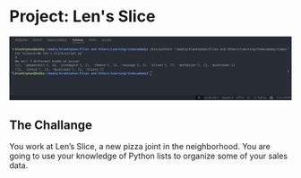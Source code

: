 # Project: Len's Slice

![alt text](image.png)

## The Challange

You work at Len’s Slice, a new pizza joint in the neighborhood. You are going to use your knowledge of Python lists to organize some of your sales data.
